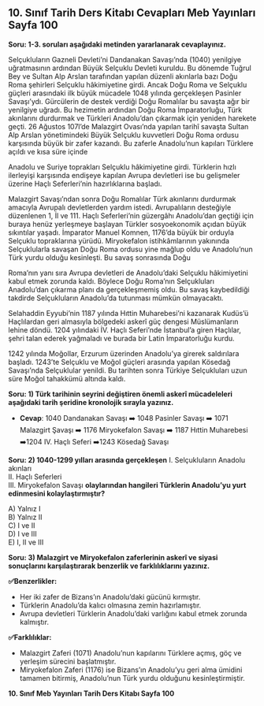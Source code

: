 ## 10. Sınıf Tarih Ders Kitabı Cevapları Meb Yayınları Sayfa 100

**Soru: 1-3. soruları aşağıdaki metinden yararlanarak cevaplayınız.**

Selçukluların Gazneli Devleti’ni Dandanakan Savaşı’nda (1040) yenilgiye uğratmasının ardından Büyük Selçuklu Devleti kuruldu. Bu dönemde Tuğrul Bey ve Sultan Alp Arslan tarafından yapılan düzenli akınlarla bazı Doğu Roma şehirleri Selçuklu hâkimiyetine girdi. Ancak Doğu Roma ve Selçuklu güçleri arasındaki ilk büyük mücadele 1048 yılında gerçekleşen Pasinler Savaşı’ydı. Gürcülerin de destek verdiği Doğu Romalılar bu savaşta ağır bir yenilgiye uğradı. Bu hezimetin ardından Doğu Roma İmparatorluğu, Türk akınlarını durdurmak ve Türkleri Anadolu’dan çıkarmak için yeniden harekete geçti. 26 Ağustos 107l’de Malazgirt Ovası’nda yapılan tarihî savaşta Sultan Alp Arslan yönetimindeki Büyük Selçuklu kuvvetleri Doğu Roma ordusu karşısında büyük bir zafer kazandı. Bu zaferle Anadolu’nun kapıları Türklere açıldı ve kısa süre içinde

Anadolu ve Suriye toprakları Selçuklu hâkimiyetine girdi. Türklerin hızlı ilerleyişi karşısında endişeye kapılan Avrupa devletleri ise bu gelişmeler üzerine Haçlı Seferleri’nin hazırlıklarına başladı.

Malazgirt Savaşı’ndan sonra Doğu Romalılar Türk akınlarını durdurmak amacıyla Avrupalı devletlerden yardım istedi. Avrupalıların desteğiyle düzenlenen 1, İl ve 111. Haçlı Seferleri’nin güzergâhı Anadolu’dan geçtiği için buraya henüz yerleşmeye başlayan Türkler sosyoekonomik açıdan büyük sıkıntılar yaşadı. İmparator Manuel Komnen, 1176’da büyük bir orduyla Selçuklu topraklarına yürüdü. Miryokefalon istihkâmlarının yakınında Selçuklularla savaşan Doğu Roma ordusu yine mağlup oldu ve Anadolu’nun Türk yurdu olduğu kesinleşti. Bu savaş sonrasında Doğu

Roma’nın yanı sıra Avrupa devletleri de Anadolu’daki Selçuklu hâkimiyetini kabul etmek zorunda kaldı. Böylece Doğu Roma’nın Selçukluları Anadolu’dan çıkarma planı da gerçekleşmemiş oldu. Bu savaş kaybedildiği takdirde Selçukluların Anadolu’da tutunması mümkün olmayacaktı.

Selahaddin Eyyubi’nin 1187 yılında Hıttin Muharebesi’ni kazanarak Kudüs’ü Haçlılardan geri almasıyla bölgedeki askerî güç dengesi Müslümanların lehine döndü. 1204 yılındaki İV. Haçlı Seferi’nde İstanbul’a giren Haçlılar, şehri talan ederek yağmaladı ve burada bir Latin İmparatorluğu kurdu.

1242 yılında Moğollar, Erzurum üzerinden Anadolu’ya girerek saldırılara başladı. 1243’te Selçuklu ve Moğol güçleri arasında yapılan Kösedağ Savaşı’nda Selçuklular yenildi. Bu tarihten sonra Türkiye Selçukluları uzun süre Moğol tahakkümü altında kaldı.

**Soru: 1) Türk tarihinin seyrini değiştiren önemli askerî mücadeleleri aşağıdaki tarih şeridine kronolojik sırayla yazınız.**

* **Cevap**: 1040 Dandanakan Savaşı ➡️ 1048 Pasinler Savaşı ➡️ 1071 Malazgirt Şavaşı ➡️ 1176 Miryokefalon Savaşı ➡️ 1187 Hıttin Muharebesi ➡️1204 IV. Haçlı Seferi ➡️1243 Kösedağ Savaşı

**Soru: 2) 1040-1299 yılları arasında gerçekleşen** I. Selçukluların Anadolu akınları  
 II. Haçlı Seferleri  
 III. Miryokefalon Savaşı **olaylarından hangileri Türklerin Anadolu’yu yurt edinmesini kolaylaştırmıştır?**

A) Yalnız I  
 B) Yalnız II  
 C) I ve II  
 D) I ve III  
 E) I, II ve III

**Soru: 3) Malazgirt ve Miryokefalon zaferlerinin askerî ve siyasi sonuçlarını karşılaştırarak benzerlik ve farklılıklarını yazınız.**

**✅Benzerlikler:**

* Her iki zafer de Bizans’ın Anadolu’daki gücünü kırmıştır.
* Türklerin Anadolu’da kalıcı olmasına zemin hazırlamıştır.
* Avrupa devletleri Türklerin Anadolu’daki varlığını kabul etmek zorunda kalmıştır.

**✅Farklılıklar:**

* Malazgirt Zaferi (1071) Anadolu’nun kapılarını Türklere açmış, göç ve yerleşim sürecini başlatmıştır.
* Miryokefalon Zaferi (1176) ise Bizans’ın Anadolu’yu geri alma ümidini tamamen bitirmiş, Anadolu’nun Türk yurdu olduğunu kesinleştirmiştir.

**10. Sınıf Meb Yayınları Tarih Ders Kitabı Sayfa 100**